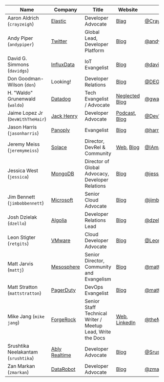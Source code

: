 | Name | Company | Title | Website | Twitter | GitHub |
|---|---|---|---|---|---|
| Aaron Aldrich (`crayzeigh`) | [Elastic](https://elastic.co) | Developer Advocate | [Blag](https://crayzeigh.com) | [@CrayZeigh](https://twitter.com/crayzeigh) | [CrayZeigh](https://github.com/crayzeigh) |
| Andy Piper (`andypiper`) | [Twitter](https://twitter.com) | Global Lead, Developer Platform | [Blog](https://andypiper.co.uk) | [@andypiper](https://twitter.com/andypiper) | [andypiper](https://github.com/andypiper) |
| David G. Simmons (`davidgs`) | [InfluxData](https://influxdata.com) | IoT Evangelist | [Blog](https://davidgs/com) | [@davidgsIot](https://twitter.com/davidgsIoT) | [davidgs](https://github/com/davidgs) |
| Don Goodman-Wilson (`don`) | Looking! | Developer Relations | [Blog](https://medium.com/DEGoodmanWilson) | [@DEGoodmanWilson](https://twitter.com/DEGoodmanWilson) | [DEGoodmanWilson](https://github.com/DEGoodmanWilson) |
| H. "Waldo" Grunenwald (`waldo`) | [Datadog](https://datadoghq.com) | Tech Evangelist / Advocate | [Neglected Blog](https://gwaldo.blogspot.com) | [@gwaldo](https://twitter.com/gwaldo) | [gwaldo](https://github.com/gwaldo) |
| Jaime Lopez Jr (`DevWithTheHair`) | [Jack Henry](https://www.jackhenry.com/pages/default.aspx) | Developer Advocate | [Podcast](http://mtjc.fm/), [Blog](http://www.devwiththehair.com/) | [@DevWithTheHair](https://twitter.com/devwiththehair) | [DevWithTheHair](https://github.com/DevWithTheHair) |
| Jason Harris (`jasonharris`) | [Panoply](https://panoply.io) | Evangelist | [Blog](https://techcraver.com) | [@harrisja](https://twitter.com/harrisja) | [techcraver](https://www.github.com/techcraver) |
| Jeremy Meiss (`jeremymeiss`) | [Solace](https://solace.com) | Director, DevRel & Community | [Web](https://jmeiss.me), [Blog](https://dev.to/jerdog) | [@IAmJerdog](https://twitter.com/IAmJerdog) | [jerdog](https://github.com/jerdog) |
| Jessica West (`jessica`) | [MongoDB](https://mongodb.com) | Director of Global Advocacy, Developer Relations | [Blog](https://jessica.dev) | [@jessicaewest](https://twitter.com/jessicaewest) | [jessicag](https://github.com/jessicag) |
| Jim Bennett (`jimbobbennett`) | [Microsoft](https://developer.microsoft.com/en-us/advocates/) | Senior Cloud Advocate | [Blog](https://jimbobbennett.io) | [@jimbobbennett](https://twitter.com/jimbobbennett) | [jimbobbennett](https://www.github.com/jimbobbennett) |
| Josh Dzielak (`dzello`) | [Algolia](https://algolia.com) | Developer Relations Lead | [Blog](https://dzello.com) | [@dzello](https://twitter.com/dzello) | [dzello](https://www.github.com/dzello) |
| Leon Stigter (`retgits`) | [VMware](https://vmware.com) | Cloud Developer Advocate | [Blog](https://retgits.com) | [@LeonStigter](https://twitter.com/LeonStigter) | [retgits](https://github.com/retgits) |
| Matt Jarvis (`mattj`) | [Mesosphere](https://dcos.io) | Senior Director, Community and Evangelism | [Blog](https://mattjarvis.org.uk) | [@mattj_io](https://twitter.com/mattj_io) | [mattj-io](https://www.github.com/mattj-io) |
| Matt Stratton (`mattstratton`) | [PagerDuty](https://www.pagerduty.com) | DevOps Evangelist | [Blog](https://medium.com/@mattstratton) | [@mattstratton](https://twitter.com/mattstratton) | [mattstratton](https://www.github.com/mattstratton) |
| Mike Jang (`mike jang`) | [ForgeRock](https://www.forgerock.com) | Senior Staff Technical Writer / Meetup Lead, Write the Docs | [Web](http://www.writethedocs.org), [LinkedIn](https://www.linkedin.com/in/mijang/)  | [@theMikeJang](https://twitter.com/theMikeJang) | [mjang](https://www.github.com/mjang) |
| Srushtika Neelakantam (`srushtika`) | [Ably Realtime](https://www.ably.io) | Developer Advocate | [Blog](https://medium.com/@n.srushtika/) | [@Srushtika](https://twitter.com/Srushtika) | [Srushtika](https://github.com/Srushtika) |
| Zan Markan (`zmarkan`) | [DataRobot](https://www.datarobot.com) | Developer Advocate | [Blog](https://medium.com/devrel-life) | [@zmarkan](https://twitter.com/zmarkan) | [zmarkan](https://github.com/zmarkan) |
